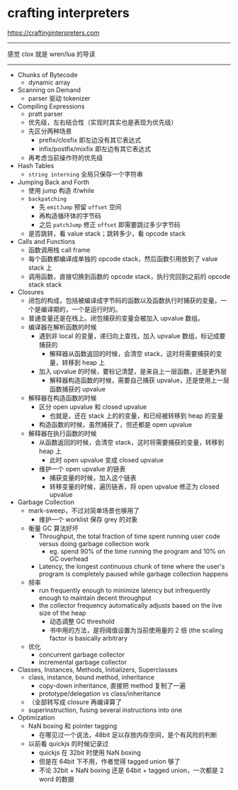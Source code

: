 # crafting interpreters

https://craftinginterpreters.com

---

感觉 clox 就是 wren/lua 的导读

---

- Chunks of Bytecode
    - dynamic array
- Scanning on Demand
    - parser 驱动 tokenizer
- Compiling Expressions
    - pratt parser
    - 优先级，左右结合性（实现时其实也是表现为优先级）
    - 先区分两种场景
        - prefix/closfix 即左边没有其它表达式
        - infix/postfix/mixfix 即左边有其它表达式
    - 再考虑当前操作符的优先级
- Hash Tables
    - `string interning` 全局只保存一个字符串
- Jumping Back and Forth
    - 使用 jump 构造 if/while
    - `backpatching`
        - 先 `emitJump` 预留 `offset` 空间
        - 再构造循环体的字节码
        - 之后 `patchJump` 修正 `offset` 即需要跳过多少字节码
    - 是否跳转，看 value stack；跳转多少，看 opcode stack
- Calls and Functions
    - 函数调用栈 call frame
    - 每个函数都编译成单独的 opcode stack，然后函数引用放到了 value stack 上
    - 调用函数，直接切换到函数的 opcode stack，执行完回到之前的 opcode stack stack
- Closures
    - 闭包的构成，包括被编译成字节码的函数以及函数执行时捕获的变量。一个是编译期的，一个是运行时的。
    - 普通变量还是在栈上。闭包捕获的变量会被加入 upvalue 数组。
    - 编译器在解析函数的时候
        - 遇到非 local 的变量，递归向上查找，加入 upvalue 数组，标记成要捕获的
            - 解释器从函数返回的时候，会清空 stack，这时将需要捕获的变量，转移到 heap 上
        - 加入 upvalue 的时候，要标记清楚，是来自上一层函数，还是更外层
            - 解释器构造函数的时候，需要自己捕获 upvalue，还是使用上一层函数捕获的 upvalue
    - 解释器在构造函数的时候
        - 区分 open upvalue 和 closed upvalue
            - 也就是，还在 stack 上的的变量，和已经被转移到 heap 的变量
        - 构造函数的时候，虽然捕获了，但还都是 open upvalue
    - 解释器在执行函数的时候
        - 从函数返回的时候，会清空 stack，这时将需要捕获的变量，转移到 heap 上
            - 此时 open upvalue 变成 closed upvalue
        - 维护一个 open upvalue 的链表
            - 捕获变量的时候，加入这个链表
            - 转移变量的时候，遍历链表，将 open upvalue 修正为 closed upvalue
- Garbage Collection
    - mark-sweep，不过对简单场景也够用了
        - 维护一个 worklist 保存 grey 的对象
    - 衡量 GC 算法好坏
        - Throughput, the total fraction of time spent running user code versus doing garbage collection work
            - eg. spend 90% of the time running the program and 10% on GC overhead
        - Latency, the longest continuous chunk of time where the user's program is completely paused while garbage collection happens
    - 频率
        - run frequently enough to minimize latency but infrequently enough to maintain decent throughput
        - the collector frequency automatically adjusts based on the live size of the heap
            - 动态调整 GC threshold
            - 书中用的方法，是将阈值设置为当前使用量的 2 倍 (the scaling factor is basically arbitrary
    - 优化
        - concurrent garbage collector
        - incremental garbage collector
- Classes, Instances, Methods, Initializers, Superclasses
    - class, instance, bound method, inheritance
        - copy-down inheritance, 直接把 method 复制了一遍
        - prototype/delegation vs class/inheritance
    - （全部转写成 closure 再编译算了
    - superinstruction, fusing several instructions into one
- Optimization
    - NaN boxing 和 pointer tagging
        - 在哪见过一个说法，48bit 足以存放内存空间，是个有风险的判断
    - 以前看 quickjs 的时候记录过
        - quickjs 在 32bit 时使用 NaN boxing
        - 但是在 64bit 下不用，作者觉得 tagged union 够了
        - 不论 32bit + NaN boxing 还是 64bit + tagged union，一次都是 2 word 的数据
